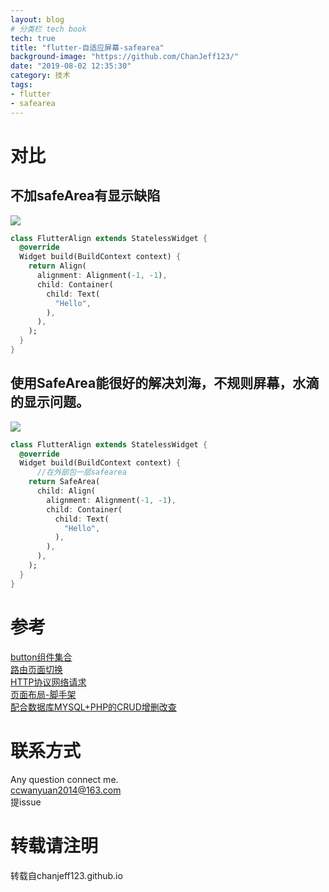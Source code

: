 ```yaml
---
layout: blog
# 分类栏 tech book 
tech: true
title: "flutter-自适应屏幕-safearea"
background-image: "https://github.com/ChanJeff123/"
date: "2019-08-02 12:35:30"
category: 技术
tags:
- flutter
- safearea
---
```


# 对比  
## 不加safeArea有显示缺陷  
![](https://upload-images.jianshu.io/upload_images/3884536-37a130e68afa714c.png?imageMogr2/auto-orient/strip%7CimageView2/2/w/598/format/webp)  
```dart  
class FlutterAlign extends StatelessWidget {
  @override
  Widget build(BuildContext context) {
    return Align(
      alignment: Alignment(-1, -1),
      child: Container(
        child: Text(
          "Hello",
        ),
      ),
    );
  }
}

```  
## 使用SafeArea能很好的解决刘海，不规则屏幕，水滴的显示问题。
![](https://upload-images.jianshu.io/upload_images/3884536-f0791b12a4ddb015.png?imageMogr2/auto-orient/strip%7CimageView2/2/w/1000/format/webp)  
```dart  
class FlutterAlign extends StatelessWidget {
  @override
  Widget build(BuildContext context) {
      //在外部包一层safearea
    return SafeArea(
      child: Align(
        alignment: Alignment(-1, -1),
        child: Container(
          child: Text(
            "Hello",
          ),
        ),
      ),
    );
  }
}

```  

# 参考  
[button组件集合](https://www.ube.com/watch?v=zJP3Ie3nE7c
)  
[路由页面切换](https://gish1portable-disk-drive
)  
[HTTP协议网络请求](https://gish1/portable-disk-drive
)  
[页面布局-脚手架](https://gis1ortable-disk-drive
)  
[配合数据库MYSQL+PHP的CRUD增删改查](https://gishuzonudas/portable-disk-drive
)  





# 联系方式
Any question connect me.  
ccwanyuan2014@163.com  
提issue  

# 转载请注明
转载自chanjeff123.github.io

